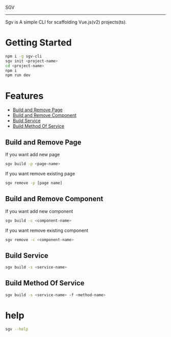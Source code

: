SGV

---

Sgv is A simple CLI for scaffolding Vue.js(v2) projects(ts).

# Getting Started

```sh
npm i -g sgv-cli
sgv init <project-name>
cd <project-name>
npm i
npm run dev
```

# Features

- [Build and Remove Page](#build-and-remove-page)
- [Build and Remove Component](#build-and-remove-component)
- [Build Service](#build-service)
- [Build Method Of Service](#build-method-of-service)

## Build and Remove Page

If you want add new page

```sh
sgv build -p <page-name>
```

If you want remove existing page

```sh
sgv remove -p [page name]
```

## Build and Remove Component

If you want add new component

```sh
sgv build -c <component-name>
```

If you want remove existing component

```sh
sgv remove -c <component-name>
```

## Build Service

```sh
sgv build -s <service-name>
```

## Build Method Of Service

```sh
sgv build -s <service-name> -f <method-name>
```

# help

```sh
sgv --help
```
